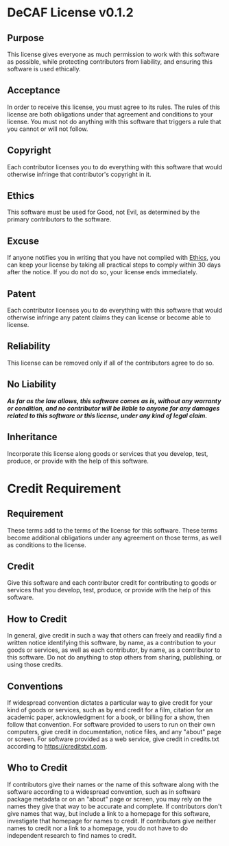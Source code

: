 # DeCAF License v0.1.2

## Purpose

This license gives everyone as much permission to work with
this software as possible, while protecting contributors
from liability, and ensuring this software is used
ethically.

## Acceptance

In order to receive this license, you must agree to its
rules.  The rules of this license are both obligations
under that agreement and conditions to your license.
You must not do anything with this software that triggers
a rule that you cannot or will not follow.

## Copyright

Each contributor licenses you to do everything with this
software that would otherwise infringe that contributor's
copyright in it.

## Ethics

This software must be used for Good, not Evil, as
determined by the primary contributors to the software.

## Excuse

If anyone notifies you in writing that you have not
complied with [Ethics](#ethics), you can keep your
license by taking all practical steps to comply within 30
days after the notice.  If you do not do so, your license
ends immediately.

## Patent

Each contributor licenses you to do everything with this
software that would otherwise infringe any patent claims
they can license or become able to license.

## Reliability

This license can be removed only if all of the contributors agree to do so.

## No Liability

***As far as the law allows, this software comes as is,
without any warranty or condition, and no contributor
will be liable to anyone for any damages related to this
software or this license, under any kind of legal claim.***

## Inheritance

Incorporate this license along goods or services that you develop, test, produce, or provide with the help of this software.

# Credit Requirement

## Requirement

These terms add to the terms of the license for this software. These terms become additional obligations under any agreement on those terms, as well as conditions to the license.

## Credit

Give this software and each contributor credit for contributing to goods or services that you develop, test, produce, or provide with the help of this software.

## How to Credit

In general, give credit in such a way that others can freely and readily find a written notice identifying this software, by name, as a contribution to your goods or services, as well as each contributor, by name, as a contributor to this software. Do not do anything to stop others from sharing, publishing, or using those credits.

## Conventions

If widespread convention dictates a particular way to give credit for your kind of goods or services, such as by end credit for a film, citation for an academic paper, acknowledgment for a book, or billing for a show, then follow that convention. For software provided to users to run on their own computers, give credit in documentation, notice files, and any "about" page or screen. For software provided as a web service, give credit in credits.txt according to https://creditstxt.com.
## Who to Credit

If contributors give their names or the name of this software along with the software according to a widespread convention, such as in software package metadata or on an "about" page or screen, you may rely on the names they give that way to be accurate and complete. If contributors don't give names that way, but include a link to a homepage for this software, investigate that homepage for names to credit. If contributors give neither names to credit nor a link to a homepage, you do not have to do independent research to find names to credit.
